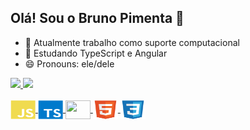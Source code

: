 ## Olá! Sou o Bruno Pimenta 👋

- 🔭 Atualmente trabalho como suporte computacional
- 🌱 Estudando TypeScript e Angular
- 😄 Pronouns: ele/dele

<div>
  <a href="https://github.com/brunospimenta">
  <img height="180em" src="https://github-readme-stats.vercel.app/api?username=brunospimenta&show_icons=true&theme=onedark&include_all_commits=true&count_private=true"/>
  <img height="180em" src="https://github-readme-stats.vercel.app/api/top-langs/?username=brunospimenta&layout=compact&langs_count=7&theme=onedark"/>
</div>
  
<div style="display: inline_block"><br>
  <img align="center" height="30" width="40" src="https://raw.githubusercontent.com/devicons/devicon/master/icons/javascript/javascript-plain.svg">
  <img align="center" height="30" width="40" src="https://raw.githubusercontent.com/devicons/devicon/master/icons/typescript/typescript-plain.svg">
  <img align="center" height="30" width="40" src="https://icongr.am/devicon/angularjs-original.svg?size=128&color=currentColor">
  <img align="center" height="30" width="40" src="https://raw.githubusercontent.com/devicons/devicon/master/icons/html5/html5-original.svg">
  <img align="center" height="30" width="40" src="https://raw.githubusercontent.com/devicons/devicon/master/icons/css3/css3-original.svg">
</div>
